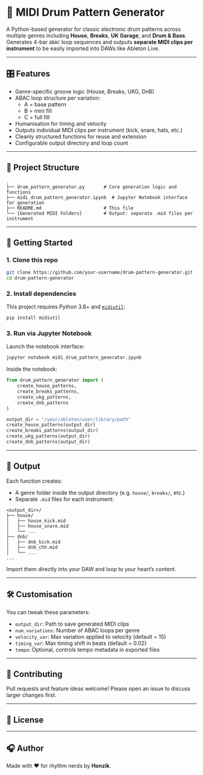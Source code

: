 # 🥁 MIDI Drum Pattern Generator

A Python-based generator for classic electronic drum patterns across multiple genres including **House**, **Breaks**, **UK Garage**, and **Drum & Bass**. Generates 4-bar `ABAC` loop sequences and outputs **separate MIDI clips per instrument** to be easily imported into DAWs like Ableton Live.

---

## 🎛 Features

- Genre-specific groove logic (House, Breaks, UKG, DnB)
- ABAC loop structure per variation:
  - A = base pattern  
  - B = mini fill  
  - C = full fill
- Humanisation for timing and velocity
- Outputs individual MIDI clips per instrument (kick, snare, hats, etc.)
- Cleanly structured functions for reuse and extension
- Configurable output directory and loop count

---

## 📂 Project Structure

```
.
├── drum_pattern_generator.py       # Core generation logic and functions
├── midi_drum_pattern_generator.ipynb  # Jupyter Notebook interface for generation
├── README.md                       # This file
└── [Generated MIDI Folders]        # Output: separate .mid files per instrument
```

---

## 🚀 Getting Started

### 1. Clone this repo

```bash
git clone https://github.com/your-username/drum-pattern-generator.git
cd drum-pattern-generator
```

### 2. Install dependencies

This project requires Python 3.8+ and [`midiutil`](https://pypi.org/project/MIDIUtil/):

```bash
pip install midiutil
```

### 3. Run via Jupyter Notebook

Launch the notebook interface:

```bash
jupyter notebook midi_drum_pattern_generator.ipynb
```

Inside the notebook:

```python
from drum_pattern_generator import (
    create_house_patterns,
    create_breaks_patterns,
    create_ukg_patterns,
    create_dnb_patterns
)

output_dir = "/your/ableton/user/library/path"
create_house_patterns(output_dir)
create_breaks_patterns(output_dir)
create_ukg_patterns(output_dir)
create_dnb_patterns(output_dir)
```

---

## 📆 Output

Each function creates:
- A genre folder inside the output directory (e.g. `house/`, `breaks/`, etc.)
- Separate `.mid` files for each instrument:

```
<output_dir>/
├── house/
│   ├── house_kick.mid
│   ├── house_snare.mid
│   └── ...
├── dnb/
│   ├── dnb_kick.mid
│   ├── dnb_chh.mid
│   └── ...
...
```

Import them directly into your DAW and loop to your heart’s content.

---

## 🛠️ Customisation

You can tweak these parameters:

- `output_dir`: Path to save generated MIDI clips
- `num_variations`: Number of ABAC loops per genre
- `velocity_var`: Max variation applied to velocity (default = 15)
- `timing_var`: Max timing shift in beats (default = 0.02)
- `tempo`: Optional, controls tempo metadata in exported files

---

## 👥 Contributing

Pull requests and feature ideas welcome! Please open an issue to discuss larger changes first.

---

## 📄 License


---

## 🎧 Author

Made with ❤️ for rhythm nerds by **Honzik**.

